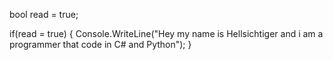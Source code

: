 bool read = true;

if(read = true)
{
  Console.WriteLine("Hey my name is Hellsichtiger and i am a programmer that code in C# and Python");
}
